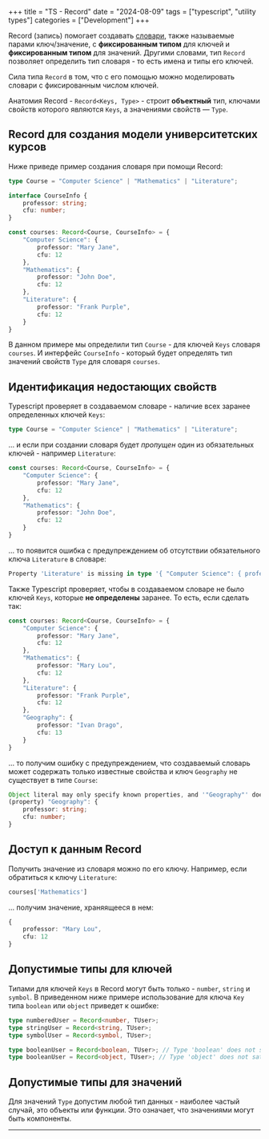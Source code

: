 +++
title = "TS - Record"
date = "2024-08-09"
tags = ["typescript", "utility types"]
categories = ["Development"]
+++

Record (запись) помогает создавать [словари][1], также называемые парами ключ/значение, с **фиксированным типом** для ключей и **фиксированным типом** для значений.
Другими словами, тип `Record` позволяет определить тип словаря - то есть имена и типы его ключей.

Сила типа `Record` в том, что с его помощью можно моделировать словари с фиксированным числом ключей.

Анатомия Record - `Record<Keys, Type>` - строит **объектный** тип, ключами свойств которого являются `Keys`, а значениями свойств — `Type`.

## Record для создания модели университетских курсов

Ниже приведе пример создания словаря при помощи Record:

```typescript
type Course = "Computer Science" | "Mathematics" | "Literature";

interface CourseInfo {
    professor: string;
    cfu: number;
}

const courses: Record<Course, CourseInfo> = {
    "Computer Science": {
        professor: "Mary Jane",
        cfu: 12
    },
    "Mathematics": {
        professor: "John Doe",
        cfu: 12
    },
    "Literature": {
        professor: "Frank Purple",
        cfu: 12
    }
}
```

В данном примере мы определили тип `Course` - для ключей `Keys` словаря `courses`. И интерфейс `CourseInfo` - который будет определять тип значений свойств `Type` для словаря `courses`.

## Идентификация недостающих свойств

Typescript проверяет в создаваемом словаре - наличие всех заранее определенных ключей `Keys`:

```typescript
type Course = "Computer Science" | "Mathematics" | "Literature";
```

... и если при создании словаря будет *пропущен* один из обязательных ключей - например `Literature`:

```typescript
const courses: Record<Course, CourseInfo> = {
    "Computer Science": {
        professor: "Mary Jane",
        cfu: 12
    },
    "Mathematics": {
        professor: "John Doe",
        cfu: 12
    }
}
```

... то появится ошибка с предупреждением об отсутствии обязательного ключа `Literature` в словаре:

```typescript
Property 'Literature' is missing in type '{ "Computer Science": { professor: string; cfu: number; }; Mathematics: { professor: string; cfu: number; }; }' but required in type 'Record<Course, CourseInfo>'.(2741)
```
Также Typescript проверяет, чтобы в создаваемом словаре не было ключей `Keys`, которые **не определены** заранее. То есть, если сделать так:

```typescript
const courses: Record<Course, CourseInfo> = {
    "Computer Science": {
        professor: "Mary Jane",
        cfu: 12
    },
    "Mathematics": {
        professor: "Mary Lou",
        cfu: 12
    },
    "Literature": {
        professor: "Frank Purple",
        cfu: 12
    },
    "Geography": {
        professor: "Ivan Drago",
        cfu: 13
    }
}
```

... то получим ошибку с предупреждением, что создаваемый словарь может содержать только известные свойства и ключ `Geography` не существует в типе `Course`:

```typescript
Object literal may only specify known properties, and '"Geography"' does not exist in type 'Record<Course, CourseInfo>'.(2353)
(property) "Geography": {
    professor: string;
    cfu: number;
}
```

## Доступ к данным Record

Получить значение из словаря можно по его ключу. Например, если обратиться к ключу `Literature`:

```typescript
courses['Mathematics']
```

... получим значение, храняящееся в нем:

```typescript
{
    professor: "Mary Lou",
    cfu: 12
}
```

## Допустимые типы для ключей

Типами для ключей `Keys` в Record могут быть только - `number`, `string` и `symbol`. В приведенном ниже примере использование для ключа `Key` типа `boolean` или `object` приведет к ошибке:

```typescript
type numberedUser = Record<number, TUser>;
type stringUser = Record<string, TUser>;
type symbolUser = Record<symbol, TUser>;

type booleanUser = Record<boolean, TUser>; // Type 'boolean' does not satisfy the constraint 'string | number | symbol'
type booleanUser = Record<object, TUser>; // Type 'object' does not satisfy the constraint 'string | number | symbol'
```

## Допустимые типы для значений

Для значений `Type` допустим любой тип данных - наиболее частый случай, это объекты или функции. Это означает, что значениями могут быть компоненты.

***

[1]: https://education.yandex.ru/handbook/algorithms/article/slovar "Словарь"